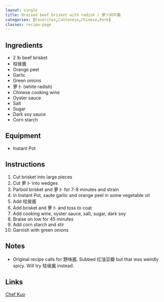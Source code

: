 ```yaml
---
layout: single
title: Braised beef brisket with radish / 萝卜焖牛腩
categories: [Favorites,Cantonese,Chinese,Pork]
classes: recipe-page
---
```


## Ingredients
- 2 lb beef brisket
- 柱侯酱
- Orange peel
- Garlic
- Green onions
- 萝卜 (white radish)
- Chinese cooking wine
- Oyster sauce
- Salt
- Sugar
- Dark soy sauce
- Corn starch

## Equipment
- Instant Pot

## Instructions
1. Cut brisket into large pieces
1. Cut 萝卜 into wedges
1. Parboil brisket and 萝卜 for 7-8 minutes and strain
1. In Instant Pot, saute garlic and orange peel in some vegetable oil
1. Add 柱侯酱
1. Add brisket and 萝卜 and toss to coat
1. Add cooking wine, oyster sauce, salt, sugar, dark soy
1. Braise on low for 45 minutes
1. Add corn starch and stir
1. Garnish with green onions

## Notes
- Original recipe calls for 野味酱. Subbed 红油豆瓣 but that was weirdly spicy. Will try 柱侯酱 instead.

## Links
[Chef Kuo](https://www.youtube.com/watch?v=xeGTe2uNrcQ)